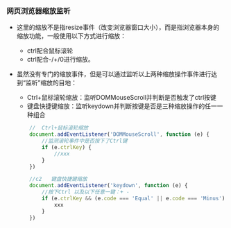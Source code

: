 ### 网页浏览器缩放监听

- 这里的缩放不是指resize事件（改变浏览器窗口大小），而是指浏览器本身的缩放功能，一般使用以下方式进行缩放：
    - ctrl配合鼠标滚轮
    - ctrl配合-/+/0进行缩放。

- 虽然没有专门的缩放事件，但是可以通过监听以上两种缩放操作事件进行达到“监听”缩放的目地：
    - Ctrl+鼠标滚轮缩放：监听DOMMouseScroll并判断是否触发了ctrl按键
    - 键盘快捷键缩放：监听keydown并判断按键是否是三种缩放操作的任一一种组合
    ```js
        //  Ctrl+鼠标滚轮缩放
        document.addEventListener('DOMMouseScroll', function (e) {
            //监测滚轮事件中是否按下了Ctrl键
            if (e.ctrlKey) {
                //xxx
            }
        })

        //c2   键盘快捷键缩放
        document.addEventListener('keydown', function (e) {
            //按下Ctrl 以及以下任意一键：+ -
            if (e.ctrlKey && (e.code === 'Equal' || e.code === 'Minus')) {
                xxx
            }
        })
    ```